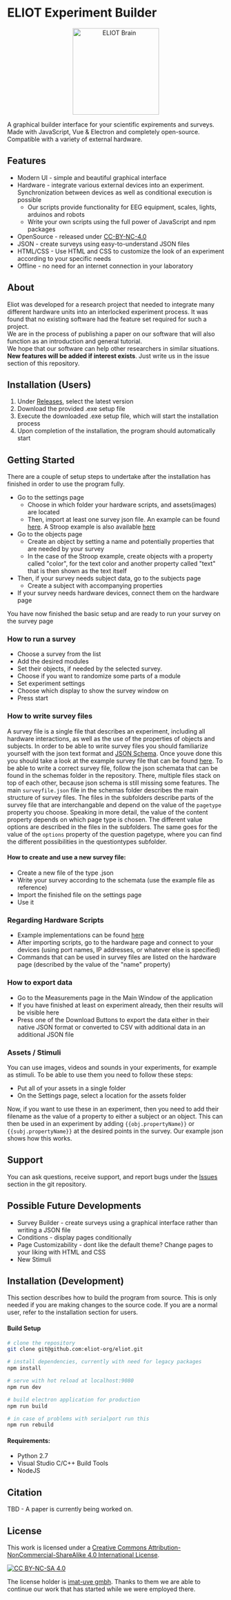 # ELIOT Experiment Builder

<p align="center"><img src="/src/renderer/assets/eliot.png" alt="ELIOT Brain" width="200"/></p>

A graphical builder interface for your scientific expirements and surveys. Made with JavaScript, Vue & Electron and completely open-source.
Compatible with a variety of external hardware.

Features
---
- Modern UI - simple and beautiful graphical interface
- Hardware - integrate various external devices into an experiment. Synchronization between devices as well as conditional execution is possible
  - Our scripts provide functionality for EEG equipment, scales, lights, arduinos and robots
  - Write your own scripts using the full power of JavaScript and npm packages
- OpenSource - released under [CC-BY-NC-4.0](https://github.com/eliot-org/eliot-experiment-builder/blob/main/LICENSE.md)
- JSON - create surveys using easy-to-understand JSON files
- HTML/CSS - Use HTML and CSS to customize the look of an experiment according to your specific needs
- Offline - no need for an internet connection in your laboratory

About
---
Eliot was developed for a research project that needed to integrate many different hardware units into an interlocked experiment process. It was found that no existing software had the feature set required for such a project.<br>
We are in the process of publishing a paper on our software that will also function as an introduction and general tutorial.<br>
We hope that our software can help other researchers in similar situations.<br>
<b>New features will be added if interest exists</b>. Just write us in the issue section of this repository.

Installation (Users)
---
1. Under [Releases](https://github.com/eliot-org/eliot/releases), select the latest version
2. Download the provided .exe setup file
3. Execute the downloaded .exe setup file, which will start the installation process
4. Upon completion of the installation, the program should automatically start

Getting Started
---
There are a couple of setup steps to undertake after the installation has finished in order to use the program fully.
  - Go to the settings page
    - Choose in which folder your hardware scripts, and assets(images) are located
    - Then, import at least one survey json file. An example can be found [here](https://github.com/eliot-org/eliot/blob/main/src/renderer/assets/survey_sample.json). A Stroop example is also available [here](https://github.com/eliot-org/eliot/blob/main/src/renderer/assets/stroop.json)
  - Go to the objects page
    -  Create an object by setting a name and potentially properties that are needed by your survey
    -  In the case of the Stroop example, create objects with a property called "color", for the text color and another property called "text" that is then shown as the text itself
  - Then, if your survey needs subject data, go to the subjects page
    - Create a subject with accompanying properties
  - If your survey needs hardware devices, connect them on the hardware page
    
You have now finished the basic setup and are ready to run your survey on the survey page

### How to run a survey
  - Choose a survey from the list
  - Add the desired modules
  - Set their objects, if needed by the selected survey.
  - Choose if you want to randomize some parts of a module
  - Set experiment settings
  - Choose which display to show the survey window on
  - Press start
  
### How to write survey files
A survey file is a single file that describes an experiment, including all hardware interactions, as well as the use of the properties of objects and subjects. In order to be able to write survey files you should familiarize yourself with the json text format and [JSON Schema](https://json-schema.org/). Once youve done this you should take a look at the example survey file that can be found [here](https://github.com/eliot-org/eliot/blob/main/src/renderer/assets/survey_sample.json). To be able to write a correct survey file, follow the json schemata that can be found in the schemas folder in the repository. There, multiple files stack on top of each other, because json schema is still missing some features. The main `surveyfile.json` file in the schemas folder describes the main structure of survey files. The files in the subfolders describe parts of the survey file that are interchangable and depend on the value of the `pagetype` property you choose. Speaking in more detail, the value of the content property depends on which page type is chosen. The different value options are described in the files in the subfolders. The same goes for the value of the `options` property of the question pagetype, where you can find the different possibilities in the questiontypes subfolder.

#### How to create and use a new survey file:
  - Create a new file of the type .json
  - Write your survey according to the schemata (use the example file as reference)
  - Import the finished file on the settings page
  - Use it

### Regarding Hardware Scripts
  - Example implementations can be found [here](https://github.com/eliot-org/eliot/tree/main/src/main/scripts)
  - After importing scripts, go to the hardware page and connect to your devices (using port names, IP addresses, or whatever else is specified)
  - Commands that can be used in survey files are listed on the hardware page (described by the value of the "name" property)

### How to export data
  - Go to the Measurements page in the Main Window of the application
  - If you have finished at least on experiment already, then their results will be visible here
  - Press one of the Download Buttons to export the data either in their native JSON format or converted to CSV with additional data in an additional JSON file

### Assets / Stimuli
You can use images, videos and sounds in your experiments, for example as stimuli. To be able to use them you need to follow these steps:
  - Put all of your assets in a single folder
  - On the Settings page, select a location for the assets folder

Now, if you want to use these in an experiment, then you need to add their filename as the value of a property to either a subject or an object. This can then be used in an experiment by adding ``{{obj.propertyName}}`` or ``{{subj.propertyName}}`` at the desired points in the survey. Our example json shows how this works.

Support
---
You can ask questions, receive support, and report bugs under the [Issues](https://github.com/eliot-org/eliot/issues) section in the git repository.

Possible Future Developments
---
- Survey Builder - create surveys using a graphical interface rather than writing a JSON file
- Conditions - display pages conditionally
- Page Customizability - dont like the default theme? Change pages to your liking with HTML and CSS
- New Stimuli

Installation (Development)
---
This section describes how to build the program from source. This is only needed if you are making changes to the source code. If you are a normal user, refer to the installation section for users. 
#### Build Setup

``` bash
# clone the repository
git clone git@github.com:eliot-org/eliot.git

# install dependencies, currently with need for legacy packages
npm install

# serve with hot reload at localhost:9080
npm run dev

# build electron application for production
npm run build

# in case of problems with serialport run this
npm run rebuild

```
#### Requirements:
- Python 2.7
- Visual Studio C/C++ Build Tools
- NodeJS

Citation
---
TBD - A paper is currently being worked on.

License
---
This work is licensed under a
[Creative Commons Attribution-NonCommercial-ShareAlike 4.0 International License][cc-by-nc-sa].

[![CC BY-NC-SA 4.0][cc-by-nc-sa-image]][cc-by-nc-sa]

[cc-by-nc-sa]: http://creativecommons.org/licenses/by-nc-sa/4.0/
[cc-by-nc-sa-image]: https://licensebuttons.net/l/by-nc-sa/4.0/88x31.png
The license holder is [imat-uve gmbh](https://imat-uve.de). Thanks to them we are able to continue our work that has started while we were employed there. 
